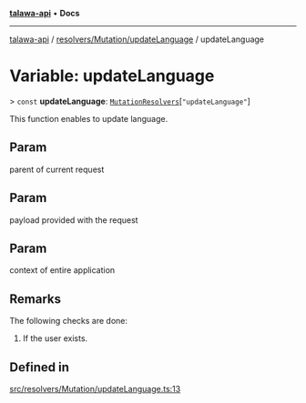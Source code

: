 [**talawa-api**](../../../../README.md) • **Docs**

***

[talawa-api](../../../../modules.md) / [resolvers/Mutation/updateLanguage](../README.md) / updateLanguage

# Variable: updateLanguage

\> `const` **updateLanguage**: [`MutationResolvers`](../../../../types/generatedGraphQLTypes/type-aliases/MutationResolvers.md)\[`"updateLanguage"`\]

This function enables to update language.

## Param

parent of current request

## Param

payload provided with the request

## Param

context of entire application

## Remarks

The following checks are done:
1. If the user exists.

## Defined in

[src/resolvers/Mutation/updateLanguage.ts:13](https://github.com/PalisadoesFoundation/talawa-api/blob/1f38da5423898626c6ebfa24896a9c3d008195c6/src/resolvers/Mutation/updateLanguage.ts#L13)
